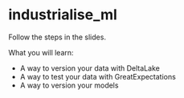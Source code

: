 # industrialise_ml

Follow the steps in the slides.

What you will learn:

- A way to version your data with DeltaLake
- A way to test your data with GreatExpectations
- A way to version your models
